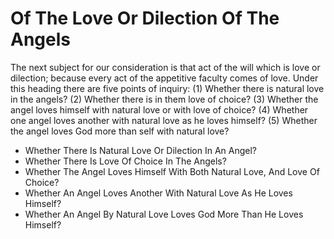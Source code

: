 # Of The Love Or Dilection Of The Angels

The next subject for our consideration is that act of the will which is love or dilection; because every act of the appetitive faculty comes of love.  Under this heading there are five points of inquiry:
(1) Whether there is natural love in the angels?
(2) Whether there is in them love of choice?
(3) Whether the angel loves himself with natural love or with love of choice?
(4) Whether one angel loves another with natural love as he loves himself?
(5) Whether the angel loves God more than self with natural love?

* Whether There Is Natural Love Or Dilection In An Angel?
* Whether There Is Love Of Choice In The Angels?
* Whether The Angel Loves Himself With Both Natural Love, And Love Of Choice?
* Whether An Angel Loves Another With Natural Love As He Loves Himself?
* Whether An Angel By Natural Love Loves God More Than He Loves Himself?